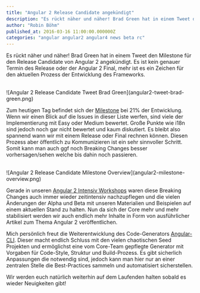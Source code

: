 ```yaml
---
title: "Angular 2 Release Candidate angekündigt"
description: "Es rückt näher und näher! Brad Green hat in einem Tweet den Milestone für den Release Candidate von Angular 2 angekündigt."
author: "Robin Böhm"
published_at: 2016-03-16 11:00:00.000000Z
categories: "angular angular2 angular4 news beta rc"
---
```


Es rückt näher und näher! Brad Green hat in einem Tweet den Milestone für den Release Candidate von Angular 2 angekündigt. Es ist kein genauer Termin des Release oder der Angular 2 Final, mehr ist es ein Zeichen für den aktuellen Prozess der Entwicklung des Frameworks.


<br/>
![Angular 2 Release Candidate Tweet Brad Green](angular2-tweet-brad-green.png)
<br/>

Zum heutigen Tag befindet sich der [Milestone](https://github.com/angular/angular/milestones) bei 21% der Entwicklung. Wenn wir einen Blick auf die Issues in dieser Liste werfen, sind viele der Implementierung mit Easy oder Medium bewertet. Große Punkte wie i18n sind jedoch noch gar nicht bewertet und kaum diskutiert. Es bleibt also spannend wann wir mit einem Release oder Final rechnen können. Diesen Prozess aber öffentlich zu Kommunizieren ist ein sehr sinnvoller Schritt. Somit kann man auch ggf noch Breaking Changes besser vorhersagen/sehen welche  bis dahin noch passieren.

<br/>
![Angular 2 Release Candidate Milestone Overview](angular2-milestone-overview.png)

<br/>


Gerade in unseren [Angular 2 Intensiv Workshops](/workshops/angular-intensiv/) waren diese Breaking Changes auch immer wieder zeitintensiv nachzupflegen und die vielen Änderungen der Alpha und Beta mit unseren Materialien und Beispielen auf einem aktuellen Stand zu halten. Nun da sich der Core mehr und mehr stabilisiert werden wir auch endlich mehr Inhalte in Form von ausführlicher Artikel zum Thema Angular 2 veröffentlichen.

Mich persönlich freut die Weiterentwicklung des Code-Generators [Angular-CLI](https://github.com/angular/angular-cli). Dieser macht endlich Schluss mit den vielen chaotischen Seed Projekten und ermöglichst eine vom Core-Team gepflegte Generator mit Vorgaben für Code-Style, Struktur und Build-Prozess. Es gibt sicherlich Anpassungen die notwendig sind, jedoch kann man hier nur an einer zentralen Stelle die Best-Practices sammeln und automatisiert sicherstellen.

Wir werden euch natürlich weiterhin auf dem Laufenden halten sobald es wieder Neuigkeiten gibt!
